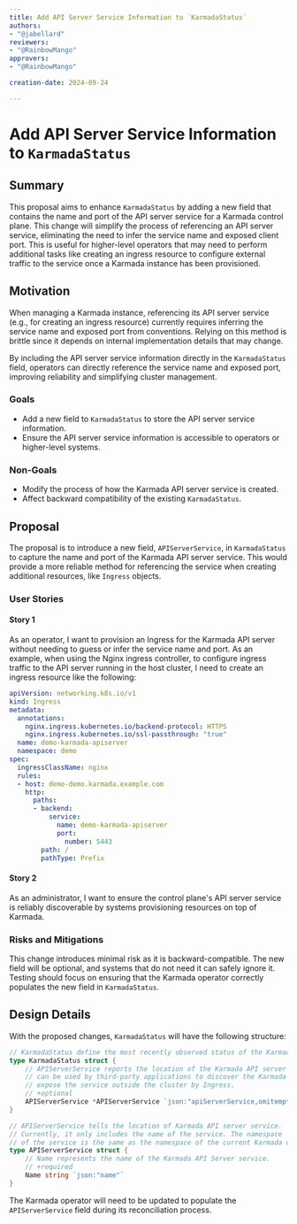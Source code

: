 ```yaml
---
title: Add API Server Service Information to `KarmadaStatus`
authors:
- "@jabellard"
reviewers:
- "@RainbowMango"
approvers:
- "@RainbowMango"

creation-date: 2024-09-24

---
```


# Add API Server Service Information to `KarmadaStatus`

## Summary

This proposal aims to enhance `KarmadaStatus` by adding a new field that contains the name and port of the API server service for a Karmada control plane. This change will simplify the process of referencing an API server service,
eliminating the need to infer the service name and exposed client port. This is useful for higher-level operators that may need to perform additional tasks like creating an ingress resource to configure external traffic to the service once a Karmada instance has been provisioned.

## Motivation

When managing a Karmada instance, referencing its API server service (e.g., for creating an ingress resource) currently requires inferring the service name and exposed port from conventions. Relying on this method is brittle since it depends on internal implementation details that may change.

By including the API server service information directly in the `KarmadaStatus` field, operators can directly reference the service name and exposed port, improving reliability and simplifying cluster management.

### Goals

- Add a new field to `KarmadaStatus` to store the API server service information.
- Ensure the API server service information is accessible to operators or higher-level systems.

### Non-Goals

- Modify the process of how the Karmada API server service is created.
- Affect backward compatibility of the existing `KarmadaStatus`.

## Proposal

The proposal is to introduce a new field, `APIServerService`, in `KarmadaStatus` to capture the name and port of the Karmada API server service. This would provide a more reliable method for referencing the service when creating additional resources, like `Ingress` objects.


### User Stories

#### Story 1
As an operator, I want to provision an Ingress for the Karmada API server without needing to guess or infer the service name and port. As an example, when using the Nginx
ingress controller, to configure ingress traffic to the API server running in the host cluster, I need to create an ingress resource like the following:
```yaml
apiVersion: networking.k8s.io/v1
kind: Ingress
metadata:
  annotations:
    nginx.ingress.kubernetes.io/backend-protocol: HTTPS
    nginx.ingress.kubernetes.io/ssl-passthrough: "true"
  name: demo-karmada-apiserver
  namespace: demo
spec:
  ingressClassName: nginx
  rules:
  - host: demo-demo.karmada.example.com
    http:
      paths:
      - backend:
          service:
            name: demo-karmada-apiserver
            port:
              number: 5443
        path: /
        pathType: Prefix
```


#### Story 2
As an administrator, I want to ensure the control plane's API server service is reliably discoverable by systems provisioning resources on top of Karmada.

### Risks and Mitigations

This change introduces minimal risk as it is backward-compatible. The new field will be optional, and systems that do not need it can safely ignore it. 
Testing should focus on ensuring that the Karmada operator correctly populates the new field in `KarmadaStatus`.

## Design Details
With the proposed changes, `KarmadaStatus` will have the following structure:

```go
// KarmadaStatus define the most recently observed status of the Karmada.
type KarmadaStatus struct {
	// APIServerService reports the location of the Karmada API server service which
	// can be used by third-party applications to discover the Karmada Service, e.g.
	// expose the service outside the cluster by Ingress.
	// +optional
	APIServerService *APIServerService `json:"apiServerService,omitempty"`
}

// APIServerService tells the location of Karmada API server service.
// Currently, it only includes the name of the service. The namespace
// of the service is the same as the namespace of the current Karmada object.
type APIServerService struct {
	// Name represents the name of the Karmada API Server service.
	// +required
	Name string `json:"name"`
}
```
The Karmada operator will need to be updated to populate the `APIServerService` field during its reconciliation process.